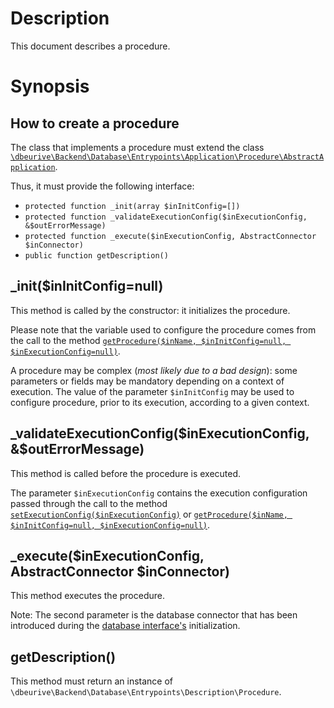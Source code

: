 # Description

This document describes a procedure.

# Synopsis

## How to create a procedure

The class that implements a procedure must extend the class [`\dbeurive\Backend\Database\Entrypoints\Application\Procedure\AbstractApplication`](https://github.com/dbeurive/backend/blob/master/src/Database/Entrypoints/Application/Procedure/AbstractApplication.php).

Thus, it must provide the following interface:

* `protected function _init(array $inInitConfig=[])`
* `protected function _validateExecutionConfig($inExecutionConfig, &$outErrorMessage)`
* `protected function _execute($inExecutionConfig, AbstractConnector $inConnector)`    
* `public function getDescription()`
    
## _init($inInitConfig=null)

This method is called by the constructor: it initializes the procedure.

Please note that the variable used to configure the procedure comes from the call to the method
[`getProcedure($inName, $inInitConfig=null, $inExecutionConfig=null)`](https://github.com/dbeurive/backend/blob/master/src/Database/DatabaseInterface.php).

A procedure may be complex (*most likely due to a bad design*): some parameters or fields may be mandatory depending on a context of execution.
The value of the parameter `$inInitConfig` may be used to configure procedure, prior to its execution, according to a given context.
    
## _validateExecutionConfig($inExecutionConfig, &$outErrorMessage)

This method is called before the procedure is executed.

The parameter `$inExecutionConfig` contains the execution configuration passed through the call to the method
[`setExecutionConfig($inExecutionConfig)`](https://github.com/dbeurive/backend/blob/master/src/Database/DatabaseInterface.php)
or
[`getProcedure($inName, $inInitConfig=null, $inExecutionConfig=null)`](https://github.com/dbeurive/backend/blob/master/src/Database/DatabaseInterface.php).

## _execute($inExecutionConfig, AbstractConnector $inConnector)

This method executes the procedure.

Note: The second parameter is the database connector that has been introduced during the [database interface's](https://github.com/dbeurive/backend/tree/master/src/Database) initialization.

## getDescription()

This method must return an instance of `\dbeurive\Backend\Database\Entrypoints\Description\Procedure`.

